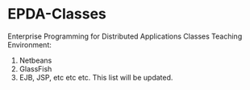 # EPDA-Classes
Enterprise Programming for Distributed Applications Classes
Teaching Environment:
1. Netbeans
2. GlassFish
3. EJB, JSP, etc etc etc. This list will be updated.
